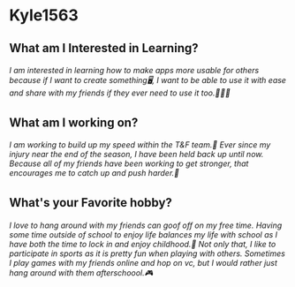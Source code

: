 # Kyle1563

## What am I Interested in Learning?
###### I am interested in learning how to make apps more usable for others because if I want to create something🖥, I want to be able to use it with ease and share with my friends if they ever need to use it too.🧑‍🤝‍🧑

## What am I working on?
###### I am working to build up my speed within the T&F team.🏃 Ever since my injury near the end of the season, I have been held back up until now. Because all of my friends have been working to get stronger, that encourages me to catch up and push harder.💪

## What's your Favorite hobby?
###### I love to hang around with my friends can goof off on my free time. Having some time outside of school to enjoy life balances my life with school as I have both the time to lock in and enjoy childhood.🏫 Not only that, I like to participate in sports as it is pretty fun when playing with others. Sometimes I play games with my friends online and hop on vc, but I would rather just hang around with them afterschoool.🎮
